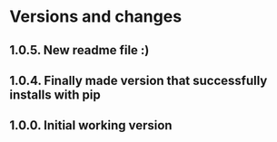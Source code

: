 # Versions and changes

## 1.0.5. New readme file :)

## 1.0.4. Finally made version that successfully installs with pip

## 1.0.0. Initial working version
